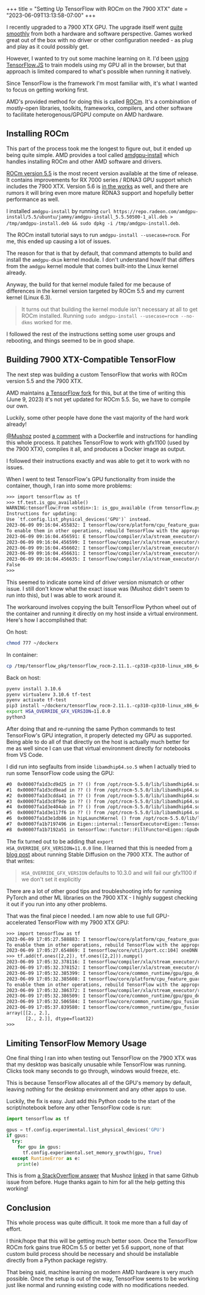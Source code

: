 +++
title = "Setting Up TensorFlow with ROCm on the 7900 XTX"
date = "2023-06-09T13:13:58-07:00"
+++

I recently upgraded to a 7900 XTX GPU.  The upgrade itself went [quite smoothly](https://cprimozic.net/notes/posts/upgrading-5700xt-to-7900xtx/) from both a hardware and software perspective.  Games worked great out of the box with no driver or other configuration needed - as plug and play as it could possibly get.

However, I wanted to try out some machine learning on it.  I'd been [using TensorFlow.JS](https://cprimozic.net/blog/fullstack-sveltekit-recommendation-app-middle-end-development/#tensorflowjs) to train models using my GPU all in the browser, but that approach is limited compared to what's possible when running it natively.

Since TensorFlow is the framework I'm most familiar with, it's what I wanted to focus on getting working first.

AMD's provided method for doing this is called [ROCm](https://docs.amd.com/category/ROCm_v5.5).  It's a combination of mostly-open libraries, toolkits, frameworks, compilers, and other software to facilitate heterogenous/GPGPU compute on AMD hardware.

## Installing ROCm

This part of the process took me the longest to figure out, but it ended up being quite simple.  AMD provides a tool called [amdgpu-install](https://docs.amd.com/bundle/ROCm-Installation-Guide-v5.5/page/How_to_Install_ROCm.html) which handles installing ROCm and other AMD software and drivers.

[ROCm version 5.5](https://www.phoronix.com/news/ROCm-5.5-Released) is the most recent version available at the time of release.  It contains improvements for RX 7000 series / RDNA3 GPU support which includes the 7900 XTX.  Version 5.6 is [in the works](https://www.reddit.com/r/Amd/comments/12z0tme/rocm_docs_560_alpha_on_windows/) as well, and there are rumors it will bring even more mature RDNA3 support and hopefully better performance as well.

I installed `amdgpu-install` by running `curl https://repo.radeon.com/amdgpu-install/5.5/ubuntu/jammy/amdgpu-install_5.5.50500-1_all.deb > /tmp/amdgpu-install.deb && sudo dpkg -i /tmp/amdgpu-install.deb`.

The ROCm install tutorial says to run `amdgpu-install --usecase=rocm`.  For me, this ended up causing a lot of issues.

The reason for that is that by default, that command attempts to build and install the `amdgpu-dkim` kernel module.  I don't understand how/if that differs from the `amdgpu` kernel module that comes built-into the Linux kernel already.

Anyway, the build for that kernel module failed for me because of differences in the kernel version targeted by ROCm 5.5 and my current kernel (Linux 6.3).

> It turns out that building the kernel module isn't necessary at all to get ROCm installed.  Running `sudo amdgpu-install --usecase=rocm --no-dkms` worked for me.

I followed the rest of the instructions setting some user groups and rebooting, and things seemed to be in good shape.

## Building 7900 XTX-Compatible TensorFlow

The next step was building a custom TensorFlow that works with ROCm version 5.5 and the 7900 XTX.

AMD maintains [a TensorFlow fork](https://github.com/ROCmSoftwarePlatform/tensorflow-upstream) for this, but at the time of writing this (June 9, 2023) it's not yet updated for ROCm 5.5.  So, we have to compile our own.

Luckily, some other people have done the vast majority of the hard work already!

[@Mushoz](https://github.com/Mushoz) posted [a comment](https://github.com/RadeonOpenCompute/ROCm/issues/1880#issuecomment-1547838227) with a Dockerfile and instructions for handling this whole process.  It patches TensorFlow to work with gfx1100 (used by the 7900 XTX), compiles it all, and produces a Docker image as output.

I followed their instructions exactly and was able to get it to work with no issues.

When I went to test TensorFlow's GPU functionality from inside the container, though, I ran into some more problems:

```txt
>>> import tensorflow as tf
>>> tf.test.is_gpu_available()
WARNING:tensorflow:From <stdin>:1: is_gpu_available (from tensorflow.python.framework.test_util) is deprecated and will be removed in a future version.
Instructions for updating:
Use `tf.config.list_physical_devices('GPU')` instead.
2023-06-09 09:16:04.455832: I tensorflow/core/platform/cpu_feature_guard.cc:193] This TensorFlow binary is optimized with oneAPI Deep Neural Network Library (oneDNN) to use the following CPU instructions in performance-critical operations:  SSE3 SSE4.1 SSE4.2 AVX AVX2 AVX512F AVX512_VNNI AVX512_BF16 FMA
To enable them in other operations, rebuild TensorFlow with the appropriate compiler flags.
2023-06-09 09:16:04.456591: E tensorflow/compiler/xla/stream_executor/rocm/rocm_driver.cc:302] failed call to hipInit: HIP_ERROR_InvalidDevice
2023-06-09 09:16:04.456599: I tensorflow/compiler/xla/stream_executor/rocm/rocm_diagnostics.cc:112] retrieving ROCM diagnostic information for host: devitra
2023-06-09 09:16:04.456602: I tensorflow/compiler/xla/stream_executor/rocm/rocm_diagnostics.cc:119] hostname: devitra
2023-06-09 09:16:04.456631: I tensorflow/compiler/xla/stream_executor/rocm/rocm_diagnostics.cc:142] librocm reported version is: NOT_FOUND: was unable to find librocm.so DSO loaded into this program
2023-06-09 09:16:04.456635: I tensorflow/compiler/xla/stream_executor/rocm/rocm_diagnostics.cc:146] kernel reported version is: UNIMPLEMENTED: kernel reported driver version not implemented
False
>>>
```

This seemed to indicate some kind of driver version mismatch or other issue.  I still don't know what the exact issue was (Mushoz didn't seem to run into this), but I was able to work around it.

The workaround involves copying the built TensorFlow Python wheel out of the container and running it directly on my host inside a virtual environment.  Here's how I accomplished that:

On host:

```sh
chmod 777 ~/dockerx
```

In container:

```sh
cp /tmp/tensorflow_pkg/tensorflow_rocm-2.11.1.-cp310-cp310-linux_x86_64.whl ~/dockerx/
```

Back on host:

```sh
pyenv install 3.10.6
pyenv virtualenv 3.10.6 tf-test
pyenv activate tf-test
pip3 install ~/dockerx/tensorflow_rocm-2.11.1.-cp310-cp310-linux_x86_64.whl
export HSA_OVERRIDE_GFX_VERSION=11.0.0
python3
```

After doing that and re-running the same Python commands to test TensorFlow's GPU integration, it properly detected my GPU as supported.  Being able to do all of that directly on the host is actually much better for me as well since I can use that virtual environment directly for notebooks from VS Code.

I did run into segfaults from inside `libamdhip64.so.5` when I actually tried to run some TensorFlow code using the GPU:

```txt
#0  0x00007fa1d3cd9d25 in ?? () from /opt/rocm-5.5.0/lib/libamdhip64.so.5
#1  0x00007fa1d3cd9ead in ?? () from /opt/rocm-5.5.0/lib/libamdhip64.so.5
#2  0x00007fa1d3cdda41 in ?? () from /opt/rocm-5.5.0/lib/libamdhip64.so.5
#3  0x00007fa1d3c8f9de in ?? () from /opt/rocm-5.5.0/lib/libamdhip64.so.5
#4  0x00007fa1d3e404ab in ?? () from /opt/rocm-5.5.0/lib/libamdhip64.so.5
#5  0x00007fa1d3e117f6 in ?? () from /opt/rocm-5.5.0/lib/libamdhip64.so.5
#6  0x00007fa1d3e1db86 in hipLaunchKernel () from /opt/rocm-5.5.0/lib/libamdhip64.so.5
#7  0x00007fa1b7197496 in Eigen::internal::TensorExecutor<Eigen::TensorAssignOp<Eigen::TensorMap<Eigen::Tensor<float, 1, 1, int>, 16, Eigen::MakePointer>, Eigen::TensorCwiseNullaryOp<Eigen::internal::scalar_const_op<float>, Eigen::TensorMap<Eigen::Tensor<float, 1, 1, int>, 16, Eigen::MakePointer> const> const> const, Eigen::GpuDevice, true, (Eigen::internal::TiledEvaluation)0>::run(Eigen::TensorAssignOp<Eigen::TensorMap<Eigen::Tensor<float, 1, 1, int>, 16, Eigen::MakePointer>, Eigen::TensorCwiseNullaryOp<Eigen::internal::scalar_const_op<float>, Eigen::TensorMap<Eigen::Tensor<float, 1, 1, int>, 16, Eigen::MakePointer> const> const> const&, Eigen::GpuDevice const&) () from /home/casey/.pyenv/versions/tf-test/lib/python3.10/site-packages/tensorflow/python/_pywrap_tensorflow_internal.so
#8  0x00007fa1b7192a51 in tensorflow::functor::FillFunctor<Eigen::GpuDevice, float>::operator()(Eigen::GpuDevice const&, Eigen::TensorMap<Eigen::Tensor<float, 1, 1, long>, 16, Eigen::MakePointer>, Eigen::TensorMap<Eigen::TensorFixedSize<float const, Eigen::Sizes<>, 1, long>, 16, Eigen::MakePointer>) () from /home/casey/.pyenv/versions/tf-test/lib/python3.10/site-packages/tensorflow/python/_pywrap_tensorflow_internal.so
```

The fix turned out to be adding that `export HSA_OVERRIDE_GFX_VERSION=11.0.0` line.  I learned that this is needed from [a blog post](https://are-we-gfx1100-yet.github.io/post/automatic/#launch) about running Stable Diffusion on the 7900 XTX.  The author of that writes:

> `HSA_OVERRIDE_GFX_VERSION` defaults to 10.3.0 and will fail our gfx1100 if we don't set it explicitly

There are a lot of other good tips and troubleshooting info for running PyTorch and other ML libraries on the 7900 XTX - I highly suggest checking it out if you run into any other problems.

That was the final piece I needed.  I am now able to use full GPU-accelerated TensorFlow with my 7900 XTX GPU:

```txt
>>> import tensorflow as tf
2023-06-09 17:05:27.588883: I tensorflow/core/platform/cpu_feature_guard.cc:193] This TensorFlow binary is optimized with oneAPI Deep Neural Network Library (oneDNN) to use the following CPU instructions in performance-critical operations:  SSE3 SSE4.1 SSE4.2 AVX AVX2 AVX512F AVX512_VNNI AVX512_BF16 FMA
To enable them in other operations, rebuild TensorFlow with the appropriate compiler flags.
2023-06-09 17:05:27.654869: I tensorflow/core/util/port.cc:104] oneDNN custom operations are on. You may see slightly different numerical results due to floating-point round-off errors from different computation orders. To turn them off, set the environment variable `TF_ENABLE_ONEDNN_OPTS=0`.
>>> tf.add(tf.ones([2,2]), tf.ones([2,2])).numpy()
2023-06-09 17:05:32.378116: I tensorflow/compiler/xla/stream_executor/rocm/rocm_gpu_executor.cc:843] successful NUMA node read from SysFS had negative value (-1), but there must be at least one NUMA node, so returning NUMA node zero
2023-06-09 17:05:32.378152: I tensorflow/compiler/xla/stream_executor/rocm/rocm_gpu_executor.cc:843] successful NUMA node read from SysFS had negative value (-1), but there must be at least one NUMA node, so returning NUMA node zero
2023-06-09 17:05:32.385399: I tensorflow/core/common_runtime/gpu/gpu_device.cc:2006] Ignoring visible gpu device (device: 1, name: AMD Radeon Graphics, pci bus id: 0000:1a:00.0) with core count: 1. The minimum required count is 8. You can adjust this requirement with the env var TF_MIN_GPU_MULTIPROCESSOR_COUNT.
2023-06-09 17:05:32.385608: I tensorflow/core/platform/cpu_feature_guard.cc:193] This TensorFlow binary is optimized with oneAPI Deep Neural Network Library (oneDNN) to use the following CPU instructions in performance-critical operations:  SSE3 SSE4.1 SSE4.2 AVX AVX2 AVX512F AVX512_VNNI AVX512_BF16 FMA
To enable them in other operations, rebuild TensorFlow with the appropriate compiler flags.
2023-06-09 17:05:32.386372: I tensorflow/compiler/xla/stream_executor/rocm/rocm_gpu_executor.cc:843] successful NUMA node read from SysFS had negative value (-1), but there must be at least one NUMA node, so returning NUMA node zero
2023-06-09 17:05:32.386509: I tensorflow/core/common_runtime/gpu/gpu_device.cc:1613] Created device /job:localhost/replica:0/task:0/device:GPU:0 with 23986 MB memory:  -> device: 0, name: Radeon RX 7900 XTX, pci bus id: 0000:03:00.0
2023-06-09 17:05:32.506584: I tensorflow/core/common_runtime/gpu_fusion_pass.cc:507] ROCm Fusion is enabled.
2023-06-09 17:05:37.839580: I tensorflow/core/common_runtime/gpu_fusion_pass.cc:507] ROCm Fusion is enabled.
array([[2., 2.],
       [2., 2.]], dtype=float32)
>>>
```

## Limiting TensorFlow Memory Usage

One final thing I ran into when testing out TensorFlow on the 7900 XTX was that my desktop was basically unusable while TensorFlow was running.  Clicks took many seconds to go through, windows would freeze, etc.

This is because TensorFlow allocates all of the GPU's memory by default, leaving nothing for the desktop environment and any other apps to use.

Luckily, the fix is easy.  Just add this Python code to the start of the script/notebook before any other TensorFlow code is run:

```py
import tensorflow as tf

gpus = tf.config.experimental.list_physical_devices('GPU')
if gpus:
  try:
    for gpu in gpus:
      tf.config.experimental.set_memory_growth(gpu, True)
  except RuntimeError as e:
    print(e)
```

This is from [a StackOverflow answer](https://stackoverflow.com/questions/70782399/tensorflow-is-it-normal-that-my-gpu-is-using-all-its-memory-but-is-not-under-fu) that Mushoz [linked](https://github.com/RadeonOpenCompute/ROCm/issues/1880#issuecomment-1550604957) in that same Github issue from before.  Huge thanks again to him for all the help getting this working!

## Conclusion

This whole process was quite difficult.  It took me more than a full day of effort.

I think/hope that this will be getting much better soon.  Once the TensorFlow ROCm fork gains true ROCm 5.5 or better yet 5.6 support, none of that custom build process should be necessary and should be installable directly from a Python package registry.

That being said, machine learning on modern AMD hardware is very much possible.  Once the setup is out of the way, TensorFlow seems to be working just like normal and running existing code with no modifications needed.
